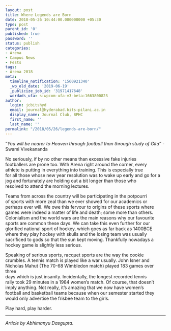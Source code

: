 ```yaml
---
layout: post
title: Where Legends are Born
date: 2018-05-26 10:44:00.000000000 +05:30
type: post
parent_id: '0'
published: true
password: ''
status: publish
categories:
- Arena
- Campus News
- Fests
tags:
- Arena 2018
meta:
  timeline_notification: '1560921340'
  _wp_old_date: '2019-06-19'
  _publicize_job_id: '31971417648'
  wordads_ufa: s:wpcom-ufa-v3-beta:1663800823
author:
  login: jcbitshyd
  email: journal@hyderabad.bits-pilani.ac.in
  display_name: Journal Club, BPHC
  first_name: ''
  last_name: ''
permalink: "/2018/05/26/legends-are-born/"
---
```

<p><!-- wp:paragraph --></p>
<p>“<em>You will be nearer to Heaven through football than through study of Gita</em>”     -Swami Vivekananda</p>
<p><!-- /wp:paragraph --></p>
<p><!-- wp:paragraph --></p>
<p>No seriously, if by no other means than excessive fake injuries<br />
footballers are prone too. With Arena right around the corner, every<br />
athlete is putting in everything into training. This is especially true<br />
for all those whose new year resolution was to wake up early and go for a<br />
 jog and fortunately are holding out a bit longer than those who<br />
resolved to attend the morning lectures.</p>
<p><!-- /wp:paragraph --></p>
<p><!-- wp:paragraph --></p>
<p>Teams from across the country will be participating in the potpourri<br />
of sports with more zeal than we ever showed for our academics or<br />
perhaps ever will. We owe this fervour to origins of these sports where<br />
games were indeed a matter of life and death; some more than others.<br />
Colonialism and the world wars are the main reasons why our favourite<br />
sports are common these days. We can take this even further for our<br />
glorified national sport of hockey, which goes as far back as 1400BCE<br />
where they play hockey with skulls and the losing team was usually<br />
sacrificed to gods so that the sun kept moving. Thankfully nowadays a<br />
hockey game is slightly less serious.</p>
<p><!-- /wp:paragraph --></p>
<p><!-- wp:paragraph --></p>
<p>Speaking of serious sports, racquet sports are the way the cookie<br />
crumbles. A tennis match is played like a war usually. John Isner and<br />
Nicholas Mahut (The 70-68 Wimbledon match) played 183 games over three<br />
days which is just insanity. Incidentally, the longest recorded tennis<br />
rally took 29 minutes in a 1984 women’s match. Of course, that doesn’t<br />
imply anything. Not really, it’s amazing that we now have women’s<br />
football and basketball teams because when our semester started they<br />
would only advertise the frisbee team to the girls.</p>
<p><!-- /wp:paragraph --></p>
<p><!-- wp:paragraph --></p>
<p>Play hard, play harder.</p>
<p><!-- /wp:paragraph --></p>
<p><!-- wp:separator --></p>
<hr class="wp-block-separator" />
<!-- /wp:separator --></p>
<p><!-- wp:paragraph --></p>
<p><em>Article by Abhimanyu Dasgupta.</em></p>
<p><!-- /wp:paragraph --></p>
